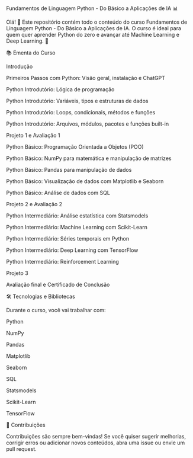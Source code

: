 Fundamentos de Linguagem Python - Do Básico a Aplicações de IA 📊

Olá! 👋
Este repositório contém todo o conteúdo do curso Fundamentos de Linguagem Python - Do Básico a Aplicações de IA.
O curso é ideal para quem quer aprender Python do zero e avançar até Machine Learning e Deep Learning. 🚀

📚 Ementa do Curso

Introdução

Primeiros Passos com Python: Visão geral, instalação e ChatGPT

Python Introdutório: Lógica de programação

Python Introdutório: Variáveis, tipos e estruturas de dados

Python Introdutório: Loops, condicionais, métodos e funções

Python Introdutório: Arquivos, módulos, pacotes e funções built-in

Projeto 1 e Avaliação 1

Python Básico: Programação Orientada a Objetos (POO)

Python Básico: NumPy para matemática e manipulação de matrizes

Python Básico: Pandas para manipulação de dados

Python Básico: Visualização de dados com Matplotlib e Seaborn

Python Básico: Análise de dados com SQL

Projeto 2 e Avaliação 2

Python Intermediário: Análise estatística com Statsmodels

Python Intermediário: Machine Learning com Scikit-Learn

Python Intermediário: Séries temporais em Python

Python Intermediário: Deep Learning com TensorFlow

Python Intermediário: Reinforcement Learning

Projeto 3

Avaliação final e Certificado de Conclusão

🛠️ Tecnologias e Bibliotecas

Durante o curso, você vai trabalhar com:

Python

NumPy

Pandas

Matplotlib

Seaborn

SQL

Statsmodels

Scikit-Learn

TensorFlow

🤝 Contribuições

Contribuições são sempre bem-vindas!
Se você quiser sugerir melhorias, corrigir erros ou adicionar novos conteúdos, abra uma issue ou envie um pull request.
